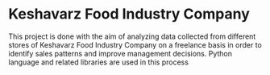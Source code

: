 # Keshavarz Food Industry Company
This project is done with the aim of analyzing data collected from different stores of Keshavarz Food Industry Company on a freelance basis in order to identify sales patterns and improve management decisions. 
Python language and related libraries are used in this process
